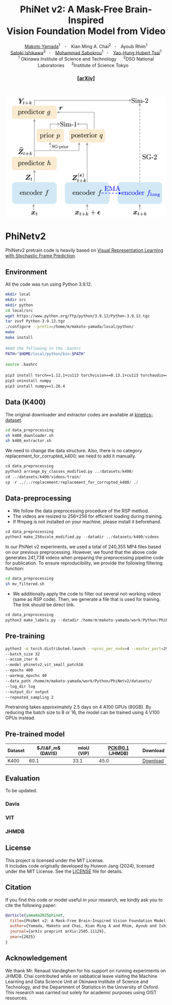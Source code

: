 <h1 align="center"> PhiNet v2: A Mask-Free Brain-Inspired <br> Vision Foundation Model from Video</h1>
<div align="center">
  <a href="https://scholar.google.co.jp/citations?user=1cKNu1gAAAAJ&hl=en" target="_blank">Makoto&nbsp;Yamada</a><sup>1</sup> &ensp; <b>&middot;</b> &ensp;
 <a target="_blank">Kian Ming A.&nbsp;Chai</a><sup>2</sup>&ensp; <b>&middot;</b> &ensp;
  <a target="_blank">Ayoub&nbsp;Rhim</a><sup>1</sup> 
  <br>
  <a href="https://riverstone496.github.io/" target="_blank">Satoki&nbsp;Ishikawa</a><sup>3</sup>&ensp; <b>&middot;</b> &ensp;
  <a href="https://sabokrou.github.io/" target="_blank">Mohammad&nbsp;Sabokrou</a><sup>1</sup>&ensp; <b>&middot;</b> &ensp;
  <a href="https://yaohungt.github.io/" target="_blank">Yao-Hung Hubert&nbsp;Tsai</a><sup>1</sup>
  <br>
  <sup>1</sup> Okinawa Institute of Science and Technology &emsp; <sup>2</sup>DSO National Laboratories &emsp; <sup>3</sup>Institute of Science Tokyo &emsp; <br>
</div>
<h3 align="center">[<a href="https://arxiv.org/abs/2505.11129">arXiv</a>]</h3>
<br>
<p align="center">
  <a href="https://raw.githubusercontent.com/oist/PhiNetv2/main/image/FIG1_PhinetV2.png">
    <img src="https://raw.githubusercontent.com/oist/PhiNetv2/main/image/FIG1_PhinetV2.png" width="500"/>
  </a>
</p>


# PhiNetv2

PhiNetv2 pretrain code is heavily based on [Visual Representation Learning with Stochastic Frame Prediction](https://github.com/huiwon-jang/RSP). 

## Environment
All the code was run using Python 3.9.12. 

```sh
mkdir local
mkdir src
mkdir python
cd local/src
wget https://www.python.org/ftp/python/3.9.12/Python-3.9.12.tgz
tar zxvf Python-3.9.12.tgz
./configure --prefix=/home/m/makoto-yamada/local/python/
make
make install

#Add the following in the .bashrc
PATH="$HOME/local/python/bin:$PATH"

source .bashrc

pip3 install torch==1.12.1+cu113 torchvision==0.13.1+cu113 torchaudio==0.12.1 --extra-index-url https://download.pytorch.org/whl/cu113
pip3 uninstall numpy 
pip3 install numpy==1.26.4
```


## Data (K400)
The original downloader and extractor codes are available at [kinetics-dataset](https://github.com/cvdfoundation/kinetics-dataset).

```sh
cd data_preprocessing
sh k400_downloader.sh
sh k400_extractor.sh
```

We need to change the data structure. Also, there is no category replacement_for_corrupted_k400; we need to add it manually. 

```python
cd data_preprocessing
python3 arrange_by_classes_modified.py ../datasets/k400/
cd ../datasets/k400/videos/train/
cp -r ../../replacement/replacement_for_corrupted_k400/ ./
```

## Data-preprocessing
- We follow the data preprocessing procedure of the RSP method.
- The videos are resized to 256×256 for efficient loading during training.
- If ffmpeg is not installed on your machine, please install it beforehand.

```python
cd data_preprocessing
python3 make_256scale_modified.py --datadir ../datasets/k400/videos
```

In our PhiNet v2 experiments, we used a total of 240,355 MP4 files based on our previous preprocessing. However, we found that the above code generates 241,738 videos when preparing the preprocessing pipeline code for publication.
To ensure reproducibility, we provide the following filtering function:

```sh
cd data_preprocessing
sh mv_filtered.sh
```

- We additionally apply the code to filter out several not-working videos (same as RSP code).
Then, we generate a file that is used for training. The link should be direct link. 

```python
cd data_preprocessing
python3 make_labels.py --datadir /home/m/makoto-yamada/work/Python/PhiNetv2/datasets/k400/videos --filedir /home/m/makoto-yamada/work/Python/PhiNetv2/datasets/k400/videos/train2
```

## Pre-training

```sh
python3 -m torch.distributed.launch --nproc_per_node=4 --master_port=29500 main_pretrain_phinetv2.py
--batch_size 32
--accum_iter 6
--model phinetv2_vit_small_patch16
--epochs 400
--warmup_epochs 40
--data_path /home/m/makoto-yamada/work/Python/PhiNetv2/datasets/
--log_dir log
--output_dir output
--repeated_sampling 2 
```

Pretraining takes approximately 2.5 days on 4 A100 GPUs (80GB). By reducing the batch size to 8 or 16, the model can be trained using 4 V100 GPUs instead.

## Pre-trained model

| Dataset  | $J\\&F_m$ (DAVIS)  | mIoU (VIP) | PCK@0.1 (JHMDB) | Download |
| -------- | ------------------ | ---- | ------- | -------- |
| K400     | 60.1               | 33.1 | 45.0    |  [Download](https://huggingface.co/OIST-MLDS-Unit/PhiNetV2/blob/main/phinetv2-vits16.pth)

## Evaluation
To be updated.

### Davis

### VIT

### JHMDB

## License

This project is licensed under the MIT License.  
It includes code originally developed by Huiwon Jang (2024), licensed under the MIT License.
See the [LICENSE](./LICENSE) file for details.

## Citation

If you find this code or model useful in your research, we kindly ask you to cite the following paper:

```bibtex
@article{yamada2025phinet,
  title={PhiNet v2: A Mask-Free Brain-Inspired Vision Foundation Model from Video},
  author={Yamada, Makoto and Chai, Kian Ming A and Rhim, Ayoub and Ishikawa, Satoki and Sabokrou, Mohammad and Tsai, Yao-Hung Hubert},
  journal={arXiv preprint arXiv:2505.11129},
  year={2025}
}
```

## Acknowledgement
We thank Mr. Renaud Vandeghen for his support on running experiments on JHMDB. Chai contributed while on sabbatical leave visiting the Machine Learning and Data Science Unit at Okinawa Institute of Science and Technology, and the Department of Statistics in the University of Oxford. This research was carried out solely for academic purposes using OIST resources.

